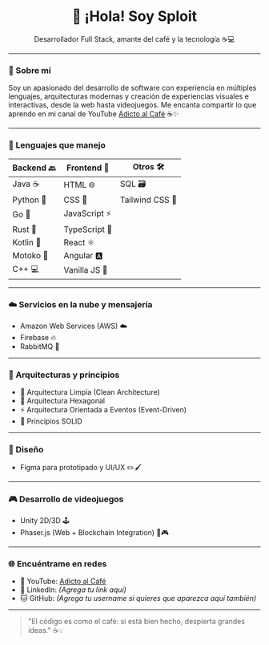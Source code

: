 <h1 align="center">👋 ¡Hola! Soy Sploit</h1>
<p align="center">Desarrollador Full Stack, amante del café y la tecnología ☕💻</p>

---

### 🚀 Sobre mí
Soy un apasionado del desarrollo de software con experiencia en múltiples lenguajes, arquitecturas modernas y creación de experiencias visuales e interactivas, desde la web hasta videojuegos. Me encanta compartir lo que aprendo en mi canal de YouTube [Adicto al Café](https://www.youtube.com/@adictoal_cafe) ☕✨

---

### 🧠 Lenguajes que manejo

| Backend 🔙     | Frontend 🎨        | Otros 🛠️             |
|----------------|--------------------|------------------------|
| Java ☕         | HTML 🌐            | SQL 🗃️                |
| Python 🐍       | CSS 🎨             | Tailwind CSS 💅        |
| Go 🐹           | JavaScript ⚡      |                        |
| Rust 🦀         | TypeScript 💎      |                        |
| Kotlin 🧩       | React ⚛️           |                        |
| Motoko 🔮       | Angular 🅰️         |                        |
| C++ 💻          | Vanilla JS 🍦      |                        |

---

### ☁️ Servicios en la nube y mensajería

- Amazon Web Services (AWS) ☁️
- Firebase 🔥
- RabbitMQ 🐇

---

### 🧩 Arquitecturas y principios

- 🧼 Arquitectura Limpia (Clean Architecture)
- 🧱 Arquitectura Hexagonal
- ⚡ Arquitectura Orientada a Eventos (Event-Driven)
- 📐 Principios SOLID

---

### 🎨 Diseño

- Figma para prototipado y UI/UX ✏️🖌️

---

### 🎮 Desarrollo de videojuegos

- Unity 2D/3D 🕹️
- Phaser.js (Web + Blockchain Integration) 🔗🎮

---

### 🌐 Encuéntrame en redes

- 🎥 YouTube: [Adicto al Café](https://www.youtube.com/@adictoal_cafe)
- 🧠 LinkedIn: *(Agrega tu link aquí)*
- 🐱 GitHub: *(Agrega tu username si quieres que aparezca aquí también)*

---

> "El código es como el café: si está bien hecho, despierta grandes ideas." ☕💡

